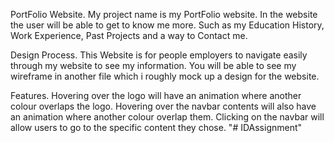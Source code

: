 PortFolio Website.
My project name is my PortFolio website.
In the website the user will be able to get to know me more. Such as my Education History, Work Experience, Past Projects and a way to Contact me.

Design Process.
This Website is for people employers to navigate easily through my website to see my information.
You will be able to see my wireframe in another file which i roughly mock up a design for the website.

Features.
Hovering over the logo will have an animation where another colour overlaps the logo.
Hovering over the navbar contents will also have an animation where another colour overlap them.
Clicking on the navbar will allow users to go to the specific content they chose.
"# IDAssignment" 
